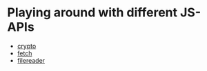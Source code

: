 # Playing around with different JS-APIs
  * [crypto](https://github.com/pjaehrling/js-apis/tree/master/cryptoApi)
  * [fetch](https://github.com/pjaehrling/js-apis/tree/master/fetch)
  * [filereader](https://github.com/pjaehrling/js-apis/tree/master/filereaderApi)
